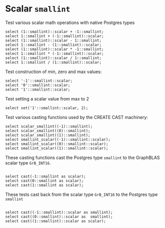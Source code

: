 # Scalar `smallint`

Test various scalar math operations with native Postgres types
```
select (1::smallint)::scalar + -1::smallint;
select 1::smallint + (-1::smallint)::scalar;
select (1::smallint)::scalar - 1::smallint;
select 1::smallint - (1::smallint)::scalar;
select (1::smallint)::scalar * -1::smallint;
select 1::smallint * (-1::smallint)::scalar;
select (1::smallint)::scalar / 1::smallint;
select 1::smallint / (1::smallint)::scalar;

```
Test construction of min, zero and max values:
```
select '-1'::smallint::scalar;
select '0'::smallint::scalar;
select '1'::smallint::scalar;

```
Test setting a scalar value from max to 2
```
select set('1'::smallint::scalar, 2);

```
Test various casting functions used by the CREATE CAST machinery:
```
select scalar_smallint((-1)::smallint);
select scalar_smallint((0)::smallint);
select scalar_smallint((1)::smallint);
select smallint_scalar((-1)::smallint::scalar);
select smallint_scalar((0)::smallint::scalar);
select smallint_scalar((1)::smallint::scalar);

```
These casting functions cast the Postgres type `smallint` to the
GraphBLAS scalar type `GrB_INT16`.
```

select cast(-1::smallint as scalar);
select cast(0::smallint as scalar);
select cast(1::smallint as scalar);

```
These tests cast back from the scalar type `GrB_INT16` to the
Postgres type `smallint`
```

select cast((-1::smallint)::scalar as smallint);
select cast((0::smallint)::scalar as  smallint);
select cast((1::smallint)::scalar as scalar);
```